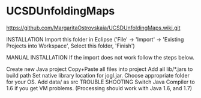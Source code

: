 # UCSDUnfoldingMaps
https://github.com/MargaritaOstrovskaia/UCSDUnfoldingMaps.wiki.git

INSTALLATION
Import this folder in Eclipse ('File' -> 'Import' -> 'Existing Projects into Workspace', Select this folder, 'Finish')

MANUAL INSTALLATION 
If the import does not work follow the steps below.

Create new Java project
Copy+Paste all files into project
Add all lib/*.jars to build path
Set native library location for jogl.jar. Choose appropriate folder for your OS.
Add data/ as src
TROUBLE SHOOTING Switch Java Compiler to 1.6 if you get VM problems. (Processing should work with Java 1.6, and 1.7)

